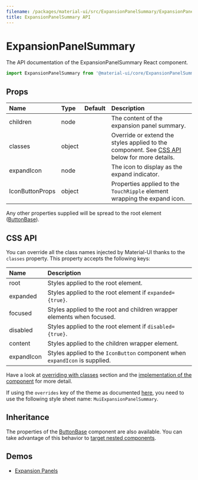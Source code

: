 ```yaml
---
filename: /packages/material-ui/src/ExpansionPanelSummary/ExpansionPanelSummary.js
title: ExpansionPanelSummary API
---
```


<!--- This documentation is automatically generated, do not try to edit it. -->

# ExpansionPanelSummary

<p class="description">The API documentation of the ExpansionPanelSummary React component.</p>

```js
import ExpansionPanelSummary from '@material-ui/core/ExpansionPanelSummary';
```



## Props

| Name | Type | Default | Description |
|:-----|:-----|:--------|:------------|
| <span class="prop-name">children</span> | <span class="prop-type">node |   | The content of the expansion panel summary. |
| <span class="prop-name">classes</span> | <span class="prop-type">object |   | Override or extend the styles applied to the component. See [CSS API](#css-api) below for more details. |
| <span class="prop-name">expandIcon</span> | <span class="prop-type">node |   | The icon to display as the expand indicator. |
| <span class="prop-name">IconButtonProps</span> | <span class="prop-type">object |   | Properties applied to the `TouchRipple` element wrapping the expand icon. |

Any other properties supplied will be spread to the root element ([ButtonBase](/api/button-base/)).

## CSS API

You can override all the class names injected by Material-UI thanks to the `classes` property.
This property accepts the following keys:


| Name | Description |
|:-----|:------------|
| <span class="prop-name">root</span> | Styles applied to the root element.
| <span class="prop-name">expanded</span> | Styles applied to the root element if `expanded={true}`.
| <span class="prop-name">focused</span> | Styles applied to the root and children wrapper elements when focused.
| <span class="prop-name">disabled</span> | Styles applied to the root element if `disabled={true}`.
| <span class="prop-name">content</span> | Styles applied to the children wrapper element.
| <span class="prop-name">expandIcon</span> | Styles applied to the `IconButton` component when `expandIcon` is supplied.

Have a look at [overriding with classes](/customization/overrides#overriding-with-classes) section
and the [implementation of the component](https://github.com/mui-org/material-ui/tree/master/packages/material-ui/src/ExpansionPanelSummary/ExpansionPanelSummary.js)
for more detail.

If using the `overrides` key of the theme as documented
[here](/customization/themes#customizing-all-instances-of-a-component-type),
you need to use the following style sheet name: `MuiExpansionPanelSummary`.

## Inheritance

The properties of the [ButtonBase](/api/button-base) component are also available.
You can take advantage of this behavior to [target nested components](/guides/api/#spread).

## Demos

- [Expansion Panels](/demos/expansion-panels/)

